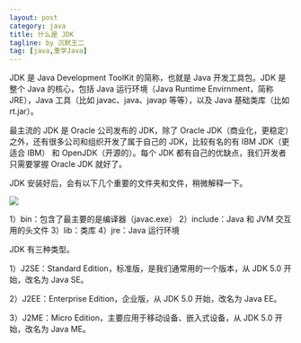 ```yaml
---
layout: post
category: java
title: 什么是 JDK
tagline: by 沉默王二
tag: [java,重学Java]
---
```


JDK 是 Java Development ToolKit 的简称，也就是 Java 开发工具包。JDK 是整个 Java 的核心，包括 Java 运行环境（Java Runtime Envirnment，简称 JRE），Java 工具（比如 javac、java、javap 等等），以及 Java 基础类库（比如 rt.jar）。

<!--more-->

最主流的 JDK 是 Oracle 公司发布的 JDK，除了 Oracle JDK（商业化，更稳定）之外，还有很多公司和组织开发了属于自己的 JDK，比较有名的有 IBM JDK（更适合 IBM） 和 OpenJDK（开源的）。每个 JDK 都有自己的优缺点，我们开发者只需要掌握 Oracle JDK 就好了。

JDK 安装好后，会有以下几个重要的文件夹和文件，稍微解释一下。

![](http://www.itmind.net/wp-content/uploads/2019/10/449afcf853c64782370397ddfd9f9cc2.png)

1）bin：包含了最主要的是编译器（javac.exe）
2）include：Java 和 JVM 交互用的头文件
3）lib：类库
4）jre：Java 运行环境


JDK 有三种类型。

1）J2SE：Standard Edition，标准版，是我们通常用的一个版本，从 JDK 5.0 开始，改名为 Java SE。

2）J2EE：Enterprise Edition，企业版，从 JDK 5.0 开始，改名为 Java EE。

3）J2ME：Micro Edition，主要应用于移动设备、嵌入式设备，从 JDK 5.0 开始，改名为 Java ME。


